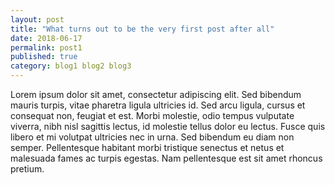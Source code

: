 ```yaml
---
layout: post
title: "What turns out to be the very first post after all"
date: 2018-06-17
permalink: post1
published: true
category: blog1 blog2 blog3
---
```

Lorem ipsum dolor sit amet, consectetur adipiscing elit. Sed bibendum mauris turpis, vitae pharetra ligula ultricies id. Sed arcu ligula, cursus et consequat non, feugiat et est. Morbi molestie, odio tempus vulputate viverra, nibh nisl sagittis lectus, id molestie tellus dolor eu lectus. Fusce quis libero et mi volutpat ultricies nec in urna. Sed bibendum eu diam non semper. Pellentesque habitant morbi tristique senectus et netus et malesuada fames ac turpis egestas. Nam pellentesque est sit amet rhoncus pretium.
